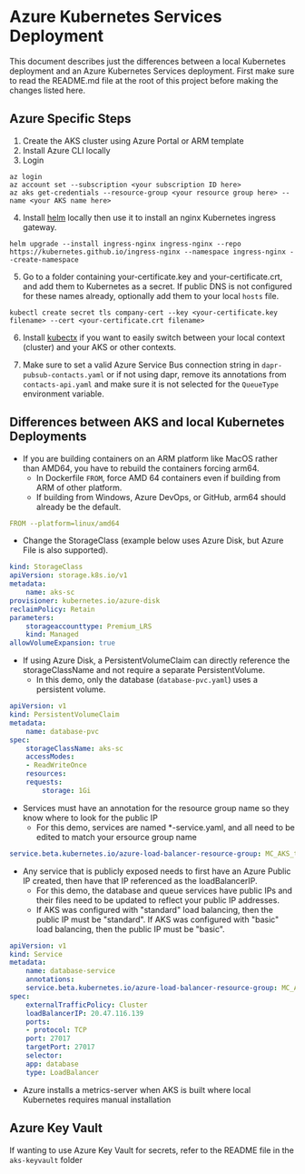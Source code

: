 # Azure Kubernetes Services Deployment

This document describes just the differences between a local Kubernetes deployment and an Azure Kubernetes Services deployment.  First make sure to read the README.md file at the root of this project before making the changes listed here.

## Azure Specific Steps

1) Create the AKS cluster using Azure Portal or ARM template
2) Install Azure CLI locally
3) Login

```
az login
az account set --subscription <your subscription ID here>
az aks get-credentials --resource-group <your resource group here> --name <your AKS name here>
```

4) Install [helm](https://helm.sh/docs/intro/install/) locally then use it to install an nginx Kubernetes ingress gateway.

```
helm upgrade --install ingress-nginx ingress-nginx --repo https://kubernetes.github.io/ingress-nginx --namespace ingress-nginx --create-namespace
```

5) Go to a folder containing your-certificate.key and your-certificate.crt, and add them to Kubernetes as a secret.  If public DNS is not configured for these names already, optionally add them to your local `hosts` file.

```
kubectl create secret tls company-cert --key <your-certificate.key filename> --cert <your-certificate.crt filename>
```

6) Install [kubectx](https://github.com/ahmetb/kubectx) if you want to easily switch between your local context (cluster) and your AKS or other contexts.

7) Make sure to set a valid Azure Service Bus connection string in `dapr-pubsub-contacts.yaml` or if not using dapr, remove its annotations from `contacts-api.yaml` and make sure it is not selected for the `QueueType` environment variable.

## Differences between AKS and local Kubernetes Deployments

* If you are building containers on an ARM platform like MacOS rather than AMD64, you have to rebuild the containers forcing arm64.
  * In Dockerfile `FROM`, force AMD 64 containers even if building from ARM of other platform.
  * If building from Windows, Azure DevOps, or GitHub, arm64 should already be the default.
  
```yaml
FROM --platform=linux/amd64
```

* Change the StorageClass (example below uses Azure Disk, but Azure File is also supported).

```yaml
kind: StorageClass
apiVersion: storage.k8s.io/v1
metadata:
    name: aks-sc
provisioner: kubernetes.io/azure-disk
reclaimPolicy: Retain
parameters:
    storageaccounttype: Premium_LRS
    kind: Managed
allowVolumeExpansion: true
```

* If using Azure Disk, a PersistentVolumeClaim can directly reference the storageClassName and not require a separate PersistentVolume.
  * In this demo, only the database (`database-pvc.yaml`) uses a persistent volume.

```yaml
apiVersion: v1
kind: PersistentVolumeClaim
metadata:
    name: database-pvc
spec:
    storageClassName: aks-sc
    accessModes:
    - ReadWriteOnce
    resources:
    requests:
        storage: 1Gi
```

* Services must have an annotation for the resource group name so they know where to look for the public IP
  * For this demo, services are named *-service.yaml, and all need to be edited to match your ersource group name

```yaml
service.beta.kubernetes.io/azure-load-balancer-resource-group: MC_AKS_testing_westus
```

* Any service that is publicly exposed needs to first have an Azure Public IP created, then have that IP referenced as the loadBalancerIP.
  * For this demo, the database and queue services have public IPs and their files need to be updated to reflect your public IP addresses.
  * If AKS was configured with "standard" load balancing, then the public IP must be "standard".  If AKS was configured with "basic" load balancing, then the public IP must be "basic".

```yaml
apiVersion: v1
kind: Service
metadata:
    name: database-service
    annotations:
    service.beta.kubernetes.io/azure-load-balancer-resource-group: MC_AKS_testing_westus  
spec:
    externalTrafficPolicy: Cluster
    loadBalancerIP: 20.47.116.139
    ports:
    - protocol: TCP
    port: 27017
    targetPort: 27017
    selector:
    app: database
    type: LoadBalancer
```

* Azure installs a metrics-server when AKS is built where local Kubernetes requires manual installation

## Azure Key Vault

If wanting to use Azure Key Vault for secrets, refer to the README file in the `aks-keyvault` folder